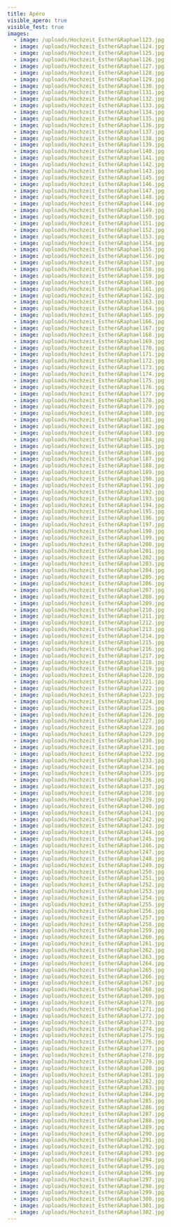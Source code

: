```yaml
---
title: Apéro
visible_apero: true
visible_fest: true
images:
  - image: /uploads/Hochzeit_Esther&Raphael123.jpg
  - image: /uploads/Hochzeit_Esther&Raphael124.jpg
  - image: /uploads/Hochzeit_Esther&Raphael125.jpg
  - image: /uploads/Hochzeit_Esther&Raphael126.jpg
  - image: /uploads/Hochzeit_Esther&Raphael127.jpg
  - image: /uploads/Hochzeit_Esther&Raphael128.jpg
  - image: /uploads/Hochzeit_Esther&Raphael129.jpg
  - image: /uploads/Hochzeit_Esther&Raphael130.jpg
  - image: /uploads/Hochzeit_Esther&Raphael131.jpg
  - image: /uploads/Hochzeit_Esther&Raphael132.jpg
  - image: /uploads/Hochzeit_Esther&Raphael133.jpg
  - image: /uploads/Hochzeit_Esther&Raphael134.jpg
  - image: /uploads/Hochzeit_Esther&Raphael135.jpg
  - image: /uploads/Hochzeit_Esther&Raphael136.jpg
  - image: /uploads/Hochzeit_Esther&Raphael137.jpg
  - image: /uploads/Hochzeit_Esther&Raphael138.jpg
  - image: /uploads/Hochzeit_Esther&Raphael139.jpg
  - image: /uploads/Hochzeit_Esther&Raphael140.jpg
  - image: /uploads/Hochzeit_Esther&Raphael141.jpg
  - image: /uploads/Hochzeit_Esther&Raphael142.jpg
  - image: /uploads/Hochzeit_Esther&Raphael143.jpg
  - image: /uploads/Hochzeit_Esther&Raphael145.jpg
  - image: /uploads/Hochzeit_Esther&Raphael146.jpg
  - image: /uploads/Hochzeit_Esther&Raphael147.jpg
  - image: /uploads/Hochzeit_Esther&Raphael148.jpg
  - image: /uploads/Hochzeit_Esther&Raphael144.jpg
  - image: /uploads/Hochzeit_Esther&Raphael149.jpg
  - image: /uploads/Hochzeit_Esther&Raphael150.jpg
  - image: /uploads/Hochzeit_Esther&Raphael151.jpg
  - image: /uploads/Hochzeit_Esther&Raphael152.jpg
  - image: /uploads/Hochzeit_Esther&Raphael153.jpg
  - image: /uploads/Hochzeit_Esther&Raphael154.jpg
  - image: /uploads/Hochzeit_Esther&Raphael155.jpg
  - image: /uploads/Hochzeit_Esther&Raphael156.jpg
  - image: /uploads/Hochzeit_Esther&Raphael157.jpg
  - image: /uploads/Hochzeit_Esther&Raphael158.jpg
  - image: /uploads/Hochzeit_Esther&Raphael159.jpg
  - image: /uploads/Hochzeit_Esther&Raphael160.jpg
  - image: /uploads/Hochzeit_Esther&Raphael161.jpg
  - image: /uploads/Hochzeit_Esther&Raphael162.jpg
  - image: /uploads/Hochzeit_Esther&Raphael163.jpg
  - image: /uploads/Hochzeit_Esther&Raphael164.jpg
  - image: /uploads/Hochzeit_Esther&Raphael165.jpg
  - image: /uploads/Hochzeit_Esther&Raphael166.jpg
  - image: /uploads/Hochzeit_Esther&Raphael167.jpg
  - image: /uploads/Hochzeit_Esther&Raphael168.jpg
  - image: /uploads/Hochzeit_Esther&Raphael169.jpg
  - image: /uploads/Hochzeit_Esther&Raphael170.jpg
  - image: /uploads/Hochzeit_Esther&Raphael171.jpg
  - image: /uploads/Hochzeit_Esther&Raphael172.jpg
  - image: /uploads/Hochzeit_Esther&Raphael173.jpg
  - image: /uploads/Hochzeit_Esther&Raphael174.jpg
  - image: /uploads/Hochzeit_Esther&Raphael175.jpg
  - image: /uploads/Hochzeit_Esther&Raphael176.jpg
  - image: /uploads/Hochzeit_Esther&Raphael177.jpg
  - image: /uploads/Hochzeit_Esther&Raphael178.jpg
  - image: /uploads/Hochzeit_Esther&Raphael179.jpg
  - image: /uploads/Hochzeit_Esther&Raphael180.jpg
  - image: /uploads/Hochzeit_Esther&Raphael181.jpg
  - image: /uploads/Hochzeit_Esther&Raphael182.jpg
  - image: /uploads/Hochzeit_Esther&Raphael183.jpg
  - image: /uploads/Hochzeit_Esther&Raphael184.jpg
  - image: /uploads/Hochzeit_Esther&Raphael185.jpg
  - image: /uploads/Hochzeit_Esther&Raphael186.jpg
  - image: /uploads/Hochzeit_Esther&Raphael187.jpg
  - image: /uploads/Hochzeit_Esther&Raphael188.jpg
  - image: /uploads/Hochzeit_Esther&Raphael189.jpg
  - image: /uploads/Hochzeit_Esther&Raphael190.jpg
  - image: /uploads/Hochzeit_Esther&Raphael191.jpg
  - image: /uploads/Hochzeit_Esther&Raphael192.jpg
  - image: /uploads/Hochzeit_Esther&Raphael193.jpg
  - image: /uploads/Hochzeit_Esther&Raphael194.jpg
  - image: /uploads/Hochzeit_Esther&Raphael195.jpg
  - image: /uploads/Hochzeit_Esther&Raphael196.jpg
  - image: /uploads/Hochzeit_Esther&Raphael197.jpg
  - image: /uploads/Hochzeit_Esther&Raphael198.jpg
  - image: /uploads/Hochzeit_Esther&Raphael199.jpg
  - image: /uploads/Hochzeit_Esther&Raphael200.jpg
  - image: /uploads/Hochzeit_Esther&Raphael201.jpg
  - image: /uploads/Hochzeit_Esther&Raphael202.jpg
  - image: /uploads/Hochzeit_Esther&Raphael203.jpg
  - image: /uploads/Hochzeit_Esther&Raphael204.jpg
  - image: /uploads/Hochzeit_Esther&Raphael205.jpg
  - image: /uploads/Hochzeit_Esther&Raphael206.jpg
  - image: /uploads/Hochzeit_Esther&Raphael207.jpg
  - image: /uploads/Hochzeit_Esther&Raphael208.jpg
  - image: /uploads/Hochzeit_Esther&Raphael209.jpg
  - image: /uploads/Hochzeit_Esther&Raphael210.jpg
  - image: /uploads/Hochzeit_Esther&Raphael211.jpg
  - image: /uploads/Hochzeit_Esther&Raphael212.jpg
  - image: /uploads/Hochzeit_Esther&Raphael213.jpg
  - image: /uploads/Hochzeit_Esther&Raphael214.jpg
  - image: /uploads/Hochzeit_Esther&Raphael215.jpg
  - image: /uploads/Hochzeit_Esther&Raphael216.jpg
  - image: /uploads/Hochzeit_Esther&Raphael217.jpg
  - image: /uploads/Hochzeit_Esther&Raphael218.jpg
  - image: /uploads/Hochzeit_Esther&Raphael219.jpg
  - image: /uploads/Hochzeit_Esther&Raphael220.jpg
  - image: /uploads/Hochzeit_Esther&Raphael221.jpg
  - image: /uploads/Hochzeit_Esther&Raphael222.jpg
  - image: /uploads/Hochzeit_Esther&Raphael223.jpg
  - image: /uploads/Hochzeit_Esther&Raphael224.jpg
  - image: /uploads/Hochzeit_Esther&Raphael225.jpg
  - image: /uploads/Hochzeit_Esther&Raphael226.jpg
  - image: /uploads/Hochzeit_Esther&Raphael227.jpg
  - image: /uploads/Hochzeit_Esther&Raphael228.jpg
  - image: /uploads/Hochzeit_Esther&Raphael229.jpg
  - image: /uploads/Hochzeit_Esther&Raphael230.jpg
  - image: /uploads/Hochzeit_Esther&Raphael231.jpg
  - image: /uploads/Hochzeit_Esther&Raphael232.jpg
  - image: /uploads/Hochzeit_Esther&Raphael233.jpg
  - image: /uploads/Hochzeit_Esther&Raphael234.jpg
  - image: /uploads/Hochzeit_Esther&Raphael235.jpg
  - image: /uploads/Hochzeit_Esther&Raphael236.jpg
  - image: /uploads/Hochzeit_Esther&Raphael237.jpg
  - image: /uploads/Hochzeit_Esther&Raphael238.jpg
  - image: /uploads/Hochzeit_Esther&Raphael239.jpg
  - image: /uploads/Hochzeit_Esther&Raphael240.jpg
  - image: /uploads/Hochzeit_Esther&Raphael241.jpg
  - image: /uploads/Hochzeit_Esther&Raphael242.jpg
  - image: /uploads/Hochzeit_Esther&Raphael243.jpg
  - image: /uploads/Hochzeit_Esther&Raphael244.jpg
  - image: /uploads/Hochzeit_Esther&Raphael245.jpg
  - image: /uploads/Hochzeit_Esther&Raphael246.jpg
  - image: /uploads/Hochzeit_Esther&Raphael247.jpg
  - image: /uploads/Hochzeit_Esther&Raphael248.jpg
  - image: /uploads/Hochzeit_Esther&Raphael249.jpg
  - image: /uploads/Hochzeit_Esther&Raphael250.jpg
  - image: /uploads/Hochzeit_Esther&Raphael251.jpg
  - image: /uploads/Hochzeit_Esther&Raphael252.jpg
  - image: /uploads/Hochzeit_Esther&Raphael253.jpg
  - image: /uploads/Hochzeit_Esther&Raphael254.jpg
  - image: /uploads/Hochzeit_Esther&Raphael255.jpg
  - image: /uploads/Hochzeit_Esther&Raphael256.jpg
  - image: /uploads/Hochzeit_Esther&Raphael257.jpg
  - image: /uploads/Hochzeit_Esther&Raphael258.jpg
  - image: /uploads/Hochzeit_Esther&Raphael259.jpg
  - image: /uploads/Hochzeit_Esther&Raphael260.jpg
  - image: /uploads/Hochzeit_Esther&Raphael261.jpg
  - image: /uploads/Hochzeit_Esther&Raphael262.jpg
  - image: /uploads/Hochzeit_Esther&Raphael263.jpg
  - image: /uploads/Hochzeit_Esther&Raphael264.jpg
  - image: /uploads/Hochzeit_Esther&Raphael265.jpg
  - image: /uploads/Hochzeit_Esther&Raphael266.jpg
  - image: /uploads/Hochzeit_Esther&Raphael267.jpg
  - image: /uploads/Hochzeit_Esther&Raphael268.jpg
  - image: /uploads/Hochzeit_Esther&Raphael269.jpg
  - image: /uploads/Hochzeit_Esther&Raphael270.jpg
  - image: /uploads/Hochzeit_Esther&Raphael271.jpg
  - image: /uploads/Hochzeit_Esther&Raphael272.jpg
  - image: /uploads/Hochzeit_Esther&Raphael273.jpg
  - image: /uploads/Hochzeit_Esther&Raphael274.jpg
  - image: /uploads/Hochzeit_Esther&Raphael275.jpg
  - image: /uploads/Hochzeit_Esther&Raphael276.jpg
  - image: /uploads/Hochzeit_Esther&Raphael277.jpg
  - image: /uploads/Hochzeit_Esther&Raphael278.jpg
  - image: /uploads/Hochzeit_Esther&Raphael279.jpg
  - image: /uploads/Hochzeit_Esther&Raphael280.jpg
  - image: /uploads/Hochzeit_Esther&Raphael281.jpg
  - image: /uploads/Hochzeit_Esther&Raphael282.jpg
  - image: /uploads/Hochzeit_Esther&Raphael283.jpg
  - image: /uploads/Hochzeit_Esther&Raphael284.jpg
  - image: /uploads/Hochzeit_Esther&Raphael285.jpg
  - image: /uploads/Hochzeit_Esther&Raphael286.jpg
  - image: /uploads/Hochzeit_Esther&Raphael287.jpg
  - image: /uploads/Hochzeit_Esther&Raphael288.jpg
  - image: /uploads/Hochzeit_Esther&Raphael289.jpg
  - image: /uploads/Hochzeit_Esther&Raphael290.jpg
  - image: /uploads/Hochzeit_Esther&Raphael291.jpg
  - image: /uploads/Hochzeit_Esther&Raphael292.jpg
  - image: /uploads/Hochzeit_Esther&Raphael293.jpg
  - image: /uploads/Hochzeit_Esther&Raphael294.jpg
  - image: /uploads/Hochzeit_Esther&Raphael295.jpg
  - image: /uploads/Hochzeit_Esther&Raphael296.jpg
  - image: /uploads/Hochzeit_Esther&Raphael297.jpg
  - image: /uploads/Hochzeit_Esther&Raphael298.jpg
  - image: /uploads/Hochzeit_Esther&Raphael299.jpg
  - image: /uploads/Hochzeit_Esther&Raphael300.jpg
  - image: /uploads/Hochzeit_Esther&Raphael301.jpg
  - image: /uploads/Hochzeit_Esther&Raphael302.jpg
---
```


